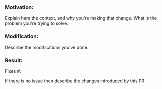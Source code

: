 ### Motivation:

Explain here the context, and why you're making that change.
What is the problem you're trying to solve.

### Modification:

Describe the modifications you've done.

### Result:

Fixes #<GitHub issue number>. 

If there is no issue then describe the changes introduced by this PR.

